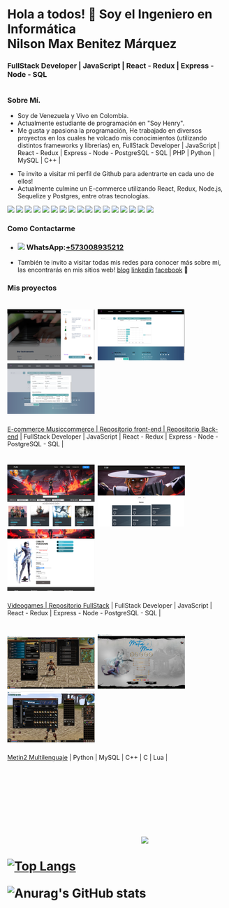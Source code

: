 <h1 dir="auto">Hola a todos! 👋 Soy el Ingeniero en Informática<br> Nilson Max Benitez Márquez</h1><h3 dir="auto">FullStack Developer | JavaScript | React - Redux | Express - Node - SQL </h3><h1 dir="auto"></h1>

### Sobre Mí.
* Soy de Venezuela y Vivo en Colombia.
* Actualmente estudiante de programación en "Soy Henry".
* Me gusta  y apasiona la programación, He trabajado en diversos proyectos en los cuales he volcado mis conocimientos (utilizando distintos frameworks y librerías) en, FullStack Developer | JavaScript | React - Redux | Express - Node - PostgreSQL - SQL | PHP | Python | MySQL | C++ |

- Te invito a visitar mi perfil de Github para adentrarte en cada uno de ellos!
- Actualmente culmine un E-commerce utilizando React, Redux, Node.js, Sequelize y Postgres, entre otras tecnologías.
<p dir="auto"><img src="https://img.icons8.com/color/48/000000/html-5.png" style="max-width: 100%;">
<img src="https://img.icons8.com/color/48/000000/css3.png" style="max-width: 100%;">
<img src="https://img.icons8.com/color/48/000000/javascript.png" style="max-width: 100%;">
<img src="https://img.icons8.com/color/48/000000/typescript.png" style="max-width: 100%;">
<img src="https://img.icons8.com/color/48/000000/python.png" style="max-width: 100%;">
<img src="https://img.icons8.com/color/48/000000/react-native.png" style="max-width: 100%;">
<img src="https://camo.githubusercontent.com/d3d1874579d4c426185cc3f0b5819d05cad0e3cb0d62ce2b182daea2abab84b3/68747470733a2f2f696d672e69636f6e73382e636f6d2f636f6c6f722f34382f3030303030302f72656475782e706e67" data-canonical-src="https://img.icons8.com/color/48/000000/redux.png" style="max-width: 100%;"></a>
<img src="https://img.icons8.com/color/48/000000/nodejs.png" style="max-width: 100%;">
<img src="https://img.icons8.com/color/48/000000/express.png" style="max-width: 100%;">
<img width="40px" src="https://s2.qwant.com/thumbr/0x380/f/1/def6e5a6cedacd5856251aeaef7e52119bf19a4f70ada987080f4a3db8e074/sequelize-logo-png-transparent.png?u=https%3A%2F%2Fcdn.freebiesupply.com%2Flogos%2Flarge%2F2x%2Fsequelize-logo-png-transparent.png&amp;q=0&amp;b=1&amp;p=0&amp;a=0" style="max-width: 100%;">
<img src="https://img.icons8.com/color/48/000000/postgresql.png" style="max-width: 100%;">
<img src="https://img.icons8.com/color/48/000000/mongodb.png" style="max-width: 100%;">
<img src="https://img.icons8.com/color/48/000000/bootstrap.png" style="max-width: 100%;">
<img src="https://img.icons8.com/color/48/000000/github.png" style="max-width: 100%;">
<img src="https://img.icons8.com/color/48/000000/linux.png" style="max-width: 100%;">
<img width="50px" src="https://blogger.googleusercontent.com/img/b/R29vZ2xl/AVvXsEjllo01CsrsbAGJcijhDqKvfgSeh5ePfiT321LQ_xbVSwuwxXRUHZ6ESbZOHvTTn1pmdLt9mF1KypEui3seFy4c18IM2MEWTrVYBKjfoLuH3jifKxIBMtCTA-Hgha_QWiCYr_AqOhZKlibpr3np8peT4kal3RQsQSi3HdDHCMPqxPCZH_9uN8RIpeqwFA/s1600/free.png" style="max-width: 100%;">
<img width="40px" src="https://blogger.googleusercontent.com/img/b/R29vZ2xl/AVvXsEiBZIixOnf_z9wdj3f3o_MKMXjwtuQKTfhufVne7QVkSbfIY2CeDZvaRVsqBCNldlu-clcLmnsob0JCj_wBzVM38uLOjDeVrb2M0vaUaONcZVhKtMZ-AsyfWTC-CcWHL2sv4g1oO8Z3ZBiIuY5TOkwgRc6FfxaqKDjX-4kD7p-7CrniwhN5QjM0SVP0Jg/s320/WordPress_blue_logo.svg.png" style="max-width: 100%;"></p>

### Como Contactarme
* ### <img width="18px" src="https://encrypted-tbn0.gstatic.com/images?q=tbn:ANd9GcTCH_L44q0stNB3mLOKQfO4YhtTDqFr-sn87Q&usqp=CAU" style="max-width: 100%;"> WhatsApp:<a href="https://api.whatsapp.com/send?phone=573008935212" target="_blank">+573008935212</a>
*  También te invito a visitar todas mis redes para conocer más sobre mí, las encontrarás en mis sitios web! <a href="https://programas-juegos-max.blogspot.com" target="_blank"> blog</a> <a href="https://www.linkedin.com/in/nilson-max-benitez-marquez" target="_blank">linkedin</a> <a href="https://www.facebook.com/ProgramasJuegosMax" target="_blank">facebook</a>  👨
  
### Mis proyectos
<h1 dir="auto">
  <a><img width="200px" src="https://github.com/nilsonmax/front-end-music-ecommerce-fn/blob/develop/client/images/desarrolladores/Captura%20de%20pantalla%202022-08-26%20161426.png?raw=true"></a>
  <a><img width="200px" src="https://github.com/nilsonmax/front-end-music-ecommerce-fn/blob/develop/client/images/desarrolladores/Captura%20de%20pantalla%202022-08-26%20162413.png?raw=true"></a>
  <a><img width="200px" src="https://github.com/nilsonmax/front-end-music-ecommerce-fn/blob/develop/client/images/desarrolladores/Captura%20de%20pantalla%202022-08-26%20162448.png?raw=true"></a></h1>
<a href="https://musicommerce2022.vercel.app" target="_blank">E-commerce Musiccommerce</a><a href="https://github.com/nilsonmax/front-end-music-ecommerce-fn" target="_blank"> | Repositorio front-end</a><a href="https://github.com/nilsonmax/deploy-back" target="_blank"> | Repositorio Back-end</a> | FullStack Developer | JavaScript | React - Redux | Express - Node - PostgreSQL - SQL |
 <h1 dir="auto">
  <a><img width="200px" src="https://github.com/nilsonmax/PI-VideoGame/blob/main/PI-Videogames-main/client/src/asset/Captura%20de%20pantalla%202022-08-26%20164138.png?raw=true"></a>
  <a><img width="200px" src="https://github.com/nilsonmax/PI-VideoGame/blob/main/PI-Videogames-main/client/src/asset/Captura%20de%20pantalla%202022-08-26%20164055.png?raw=true"></a>
  <a><img width="200px" src="https://github.com/nilsonmax/PI-VideoGame/blob/main/PI-Videogames-main/client/src/asset/Captura%20de%20pantalla%202022-08-26%20163940.png?raw=true"></a></h1>
<a href="https://videogames-deploy-front.vercel.app" target="_blank">Videogames</a><a href="https://github.com/nilsonmax/PI-VideoGame" target="_blank"> | Repositorio FullStack</a> | FullStack Developer | JavaScript | React - Redux | Express - Node - PostgreSQL - SQL |

<h1 dir="auto">
  <a><img width="200px" src="https://github.com/nilsonmax/metin2-multilenguaje/blob/main/Captura%20de%20pantalla%202022-03-16%20094358.png?raw=true"></a>
  <a><img width="200px" src="https://github.com/nilsonmax/metin2-multilenguaje/blob/main/Captura%20de%20pantalla%202022-03-21%20173401.png?raw=true"></a>
  <a><img width="200px" src="https://github.com/nilsonmax/metin2-multilenguaje/blob/main/Captura%20de%20pantalla%202022-03-21%20175812.png?raw=true"></a>
</h1>
<a href="https://programas-juegos-max.blogspot.com/2022/03/venta-de-metin2-multilenguaje.html" target="_blank">Metin2 Multilenguaje</a> | Python | MySQL | C++ | C | Lua |

<h1 dir="auto"><a id="user-content-hi--im-martin" class="anchor" aria-hidden="true" href="https://api.whatsapp.com/send?phone=573008935212" target="_blank"><svg class="octicon octicon-link" </path></svg></a>
<img src="https://readme-typing-svg.herokuapp.com?lines=Full+Stack+Developer!" style="max-width: 100%;">

[![Top Langs](https://github-readme-stats.vercel.app/api/top-langs/?username=nilsonmax&layout=compact)](https://github.com/nilsonmax/github-readme-stats)

![Anurag's GitHub stats](https://github-readme-stats.vercel.app/api?username=nilsonmax&show_icons=true&theme=tokyonight)
